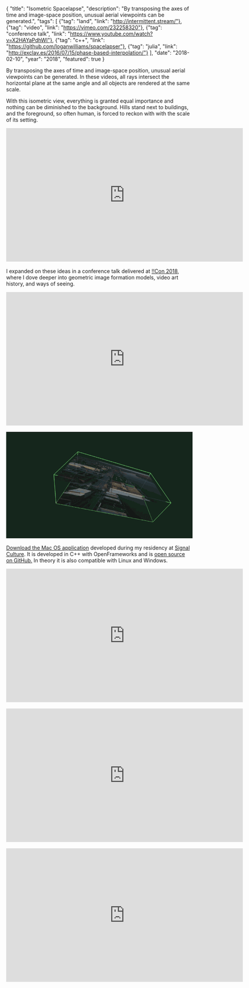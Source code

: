 {
"title": "Isometric Spacelapse",
"description": "By transposing the axes of time and image-space position, unusual aerial viewpoints can be generated.",
"tags": [ 
	{"tag": "land", "link": "http://intermittent.stream/"},
	{"tag": "video", "link": "https://vimeo.com/232258320"},
	{"tag": "conference talk", "link": "https://www.youtube.com/watch?v=X2HAYaPdhWI"},
	{"tag": "c++", "link": "https://github.com/loganwilliams/spacelapser"},
	{"tag": "julia", "link": "http://exclav.es/2016/07/15/phase-based-interpolation/"} ],
"date": "2018-02-10",
"year": "2018",
"featured": true
}

<p>By transposing the axes of time and image-space position, unusual aerial viewpoints can be generated. In these videos, all rays intersect the horizontal plane at the same angle and all objects are rendered at the same scale.</p>

<p>With this isometric view, everything is granted equal importance and nothing can be diminished to the background. Hills stand next to buildings, and the foreground, so often human, is forced to reckon with with the scale of its setting.</p>

<p><iframe src="https://player.vimeo.com/video/252461401?title=0&byline=0&portrait=0" width="640" height="360" frameborder="0" webkitallowfullscreen mozallowfullscreen allowfullscreen></iframe></p>

<p>I expanded on these ideas in a conference talk delivered at <a href="http://bangbangcon.com/">!!Con 2018</a>, where I dove deeper into geometric image formation models, video art history, and ways of seeing.</p>

<p><iframe width="640" height="360" src="https://www.youtube.com/embed/X2HAYaPdhWI" frameborder="0" allow="autoplay; encrypted-media" allowfullscreen></iframe></p>

<p><img src="./gui.gif" alt="An animated GIF of the user interface for an application that manipulates video" /></p>

<p><a href="https://github.com/loganwilliams/spacelapser/releases/tag/v0.1.2">Download the Mac OS application</a> developed during my residency at <a href="https://signalculture.org/">Signal Culture</a>. It is developed in C++ with OpenFrameworks and is <a href="https://github.com/loganwilliams/spacelapser">open source on GitHub.</a> In theory it is also compatible with Linux and Windows.</p>

<p><iframe src="https://player.vimeo.com/video/268446712?title=0&byline=0&portrait=0" width="640" height="360" frameborder="0" webkitallowfullscreen mozallowfullscreen allowfullscreen></iframe></p>

<p><iframe src="https://player.vimeo.com/video/255186410?title=0&byline=0&portrait=0" width="640" height="360" frameborder="0" webkitallowfullscreen mozallowfullscreen allowfullscreen></iframe></p>

<p><iframe src="https://player.vimeo.com/video/255180037?title=0&byline=0&portrait=0" width="640" height="360" frameborder="0" webkitallowfullscreen mozallowfullscreen allowfullscreen></iframe></p>